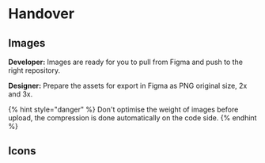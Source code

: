 # Handover

## Images

**Developer:** Images are ready for you to pull from Figma and push to the right repository.

**Designer:** Prepare the assets for export in Figma as PNG original size, 2x and 3x.

{% hint style="danger" %}
Don't optimise the weight of images before upload, the compression is done automatically on the code side. 
{% endhint %}

## Icons
